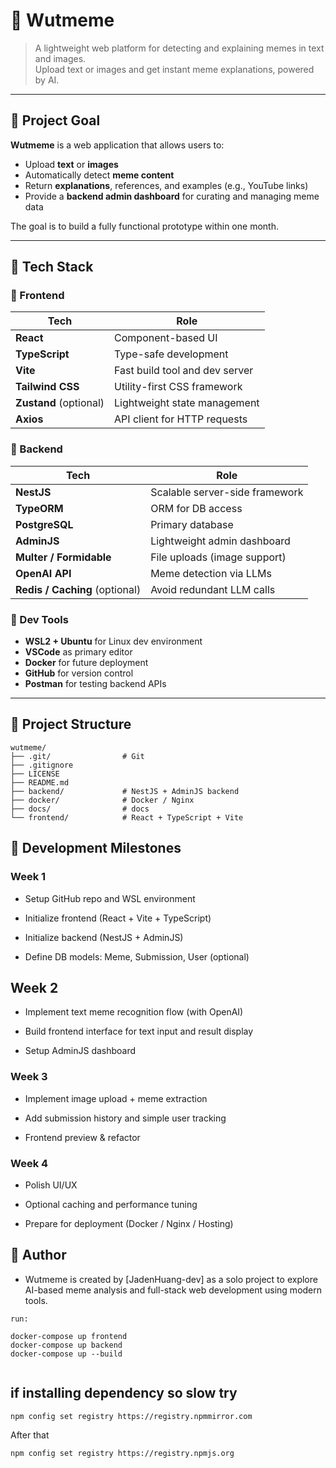 # 🧠 Wutmeme

> A lightweight web platform for detecting and explaining memes in text and images.  
> Upload text or images and get instant meme explanations, powered by AI.

---

## 📌 Project Goal

**Wutmeme** is a web application that allows users to:
- Upload **text** or **images**
- Automatically detect **meme content**
- Return **explanations**, references, and examples (e.g., YouTube links)
- Provide a **backend admin dashboard** for curating and managing meme data

The goal is to build a fully functional prototype within one month.

---

## 🧱 Tech Stack

### 🎨 Frontend
| Tech | Role |
|------|------|
| **React** | Component-based UI |
| **TypeScript** | Type-safe development |
| **Vite** | Fast build tool and dev server |
| **Tailwind CSS** | Utility-first CSS framework |
| **Zustand** (optional) | Lightweight state management |
| **Axios** | API client for HTTP requests |

### 🧰 Backend
| Tech | Role |
|------|------|
| **NestJS** | Scalable server-side framework |
| **TypeORM** | ORM for DB access |
| **PostgreSQL** | Primary database |
| **AdminJS** | Lightweight admin dashboard | (removed maybe replaced by django or other framework in the future)
| **Multer / Formidable** | File uploads (image support) |
| **OpenAI API** | Meme detection via LLMs |
| **Redis / Caching** (optional) | Avoid redundant LLM calls |

### 🧪 Dev Tools
- **WSL2 + Ubuntu** for Linux dev environment
- **VSCode** as primary editor
- **Docker** for future deployment
- **GitHub** for version control
- **Postman** for testing backend APIs
---

## 📁 Project Structure

```
wutmeme/
├── .git/                # Git 
├── .gitignore
├── LICENSE
├── README.md
├── backend/             # NestJS + AdminJS backend
├── docker/              # Docker / Nginx 
├── docs/                # docs
└── frontend/            # React + TypeScript + Vite 
```

## 🚧 Development Milestones

### Week 1
 - Setup GitHub repo and WSL environment

 - Initialize frontend (React + Vite + TypeScript)

 - Initialize backend (NestJS + AdminJS)

 - Define DB models: Meme, Submission, User (optional)

## Week 2
- Implement text meme recognition flow (with OpenAI)

- Build frontend interface for text input and result display

- Setup AdminJS dashboard

### Week 3
- Implement image upload + meme extraction

- Add submission history and simple user tracking

- Frontend preview & refactor

### Week 4
- Polish UI/UX

- Optional caching and performance tuning

- Prepare for deployment (Docker / Nginx / Hosting)


## 🙋 Author
- Wutmeme is created by [JadenHuang-dev] as a solo project to explore AI-based meme analysis and full-stack web development using modern tools.

```
run:

docker-compose up frontend
docker-compose up backend
docker-compose up --build


```

## if installing dependency so slow try
```
npm config set registry https://registry.npmmirror.com

```
After that
```
npm config set registry https://registry.npmjs.org

```